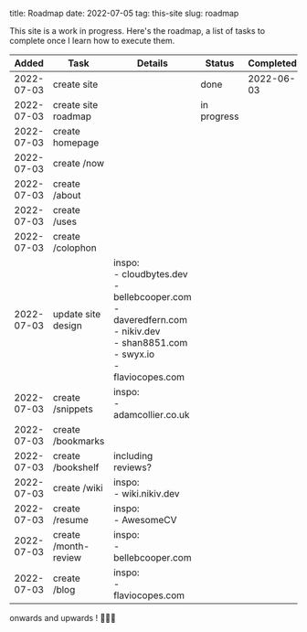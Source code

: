 title: Roadmap
date: 2022-07-05
tag: this-site
slug: roadmap

This site is a work in progress. Here's the roadmap, a list of tasks to complete once I learn how to execute them.  

| Added          | Task                     | Details                                                                                                                                      | Status          | Completed      |
|------------    |----------------------    |------------------------------------------------------------------------------------------------------------------------------------------    |-------------    |------------    |
| 2022-07-03     | create site              |                                                                                                                                              | done            | 2022-06-03     |
| 2022-07-03     | create site roadmap      |                                                                                                                                              | in progress     |                |
| 2022-07-03     | create homepage          |                                                                                                                                              |                 |                |
| 2022-07-03     | create /now              |                                                                                                                                              |                 |                |
| 2022-07-03     | create /about            |                                                                                                                                              |                 |                |
| 2022-07-03     | create /uses             |                                                                                                                                              |                 |                |
| 2022-07-03     | create /colophon         |                                                                                                                                              |                 |                |
| 2022-07-03     | update site design       | inspo:<br>- cloudbytes.dev<br>- bellebcooper.com<br>- daveredfern.com<br>- nikiv.dev<br>- shan8851.com<br>- swyx.io<br>- flaviocopes.com     |                 |                |
| 2022-07-03     | create /snippets         | inspo:<br>- adamcollier.co.uk                                                                                                                |                 |                |
| 2022-07-03     | create /bookmarks        |                                                                                                                                              |                 |                |
| 2022-07-03     | create /bookshelf        | including reviews?                                                                                                                           |                 |                |
| 2022-07-03     | create /wiki             | inspo:<br>- wiki.nikiv.dev                                                                                                                   |                 |                |
| 2022-07-03     | create /resume           | inspo:<br>- AwesomeCV                                                                                                                        |                 |                |
| 2022-07-03     | create /month-review     | inspo:<br>- bellebcooper.com                                                                                                                 |                 |                |
| 2022-07-03     | create /blog             | inspo: <br>- flaviocopes.com                                                                                                                 |                 |                |


onwards and upwards ! 🤸🏾‍♂️
